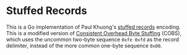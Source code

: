# Stuffed Records

This is a Go implementation of Paul Khuong's [stuffed records][] encoding.  This
is a modified version of [Consistent Overhead Byte Stuffing][cobs] (COBS), which
uses the uncommon two-byte sequence `0xfe 0xfd` as the record delimiter, instead
of the more common one-byte sequence `0x00`.

[stuffed records]: http://pvk.ca/Blog/2021/01/11/stuff-your-logs/
[COBS]: https://en.wikipedia.org/wiki/Consistent_Overhead_Byte_Stuffing
